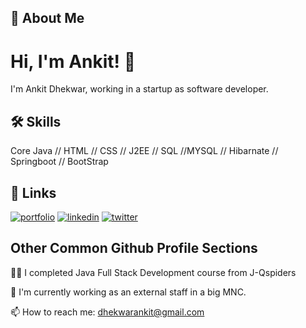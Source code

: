 
## 🚀 About Me


# Hi, I'm Ankit! 👋

I'm Ankit Dhekwar, working in a startup as software developer.

## 🛠 Skills
Core Java // HTML // CSS // J2EE // SQL //MYSQL // Hibarnate // Springboot // BootStrap


## 🔗 Links
[![portfolio](https://img.shields.io/badge/my_portfolio-000?style=for-the-badge&logo=ko-fi&logoColor=white)](https://ankit-d.netlify.app/)
[![linkedin](https://img.shields.io/badge/linkedin-0A66C2?style=for-the-badge&logo=linkedin&logoColor=white)](https://www.linkedin.com/in/ankit-dhekwar-95501016b/)
[![twitter](https://img.shields.io/badge/twitter-1DA1F2?style=for-the-badge&logo=twitter&logoColor=white)](https://twitter.com/AnkitDhekwar)


## Other Common Github Profile Sections
👩‍💻 I completed Java Full Stack Development course from J-Qspiders

🧠 I'm currently working as an external staff in a big MNC.

📫 How to reach me: dhekwarankit@gmail.com


